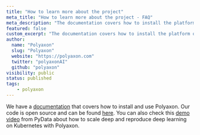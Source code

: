 ```yaml
---
title: "How to learn more about the project"
meta_title: "How to learn more about the project - FAQ"
meta_description: "The documentation covers how to install the platform on kubernetes, docker-compose, and docker, how to get started, and more in depth topics."
featured: false
custom_excerpt: "The documentation covers how to install the platform on kubernetes, docker-compose, and docker, how to get started, and more in depth topics."
author:
  name: "Polyaxon"
  slug: "Polyaxon"
  website: "https://polyaxon.com"
  twitter: "polyaxonAI"
  github: "polyaxon"
visibility: public
status: published
tags:
    - polyaxon
---
```



We have a [documentation](https://docs.polyaxon.com/) that covers how to install and use Polyaxon.
Our code is open source and can be found [here](https://docs.polyaxon.com/).
You can also check this [demo video](https://www.youtube.com/watch?v=Iexwrka_hys)
from PyData about how to scale deep and reproduce deep learning on Kubernetes with Polyaxon.
